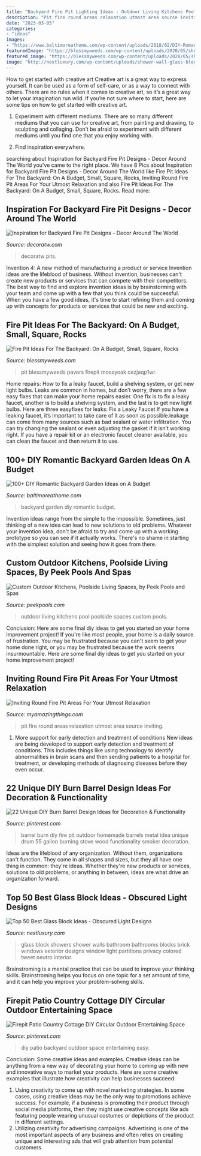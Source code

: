 ```yaml
---
title: "Backyard Fire Pit Lighting Ideas : Outdoor Living Kitchens Pool Poolside Spaces Custom Pools"
description: "Pit fire round areas relaxation utmost area source inviting"
date: "2023-03-05"
categories:
- "ideas"
images:
- "https://www.baltimoreathome.com/wp-content/uploads/2018/02/DIY-Romantic-Backyard-Garden-Ideas-on-A-Budget-33.jpg"
featuredImage: "https://blessmyweeds.com/wp-content/uploads/2020/05/shutterstock_1431389936.png"
featured_image: "https://blessmyweeds.com/wp-content/uploads/2020/05/shutterstock_1431389936.png"
image: "http://nextluxury.com/wp-content/uploads/shower-wall-glass-block-design-inspiration.jpg"
---
```



How to get started with creative art
Creative art is a great way to express yourself. It can be used as a form of self-care, or as a way to connect with others. There are no rules when it comes to creative art, so it’s a great way to let your imagination run wild. If you’re not sure where to start, here are some tips on how to get started with creative art.
1. Experiment with different mediums. There are so many different mediums that you can use for creative art, from painting and drawing, to sculpting and collaging. Don’t be afraid to experiment with different mediums until you find one that you enjoy working with.

2. Find inspiration everywhere.

	

		
searching about Inspiration for Backyard Fire Pit Designs - Decor Around The World you've came to the right place. We have 8 Pics about Inspiration for Backyard Fire Pit Designs - Decor Around The World like Fire Pit Ideas For The Backyard: On A Budget, Small, Square, Rocks, Inviting Round Fire Pit Areas For Your Utmost Relaxation and also Fire Pit Ideas For The Backyard: On A Budget, Small, Square, Rocks. Read more:
		
    
## Inspiration For Backyard Fire Pit Designs - Decor Around The World

<img loading=lazy src="https://decoratw.com/wp-content/uploads/2016/03/stunning-in-ground-fire-pit-idea-and-modern-corner-sitting-area-design-for-outdoor.jpg" onerror="this.onerror=null;this.src='https://tse4.mm.bing.net/th?id=OIP.8D34nh5Gtp-IYNCufT6wXQHaE7&amp;pid=15.1';" alt="Inspiration for Backyard Fire Pit Designs - Decor Around The World">

_Source: decoratw.com_

>decoratw pits. 

	

Invention 4: A new method of manufacturing a product or service
Invention ideas are the lifeblood of business. Without invention, businesses can't create new products or services that can compete with their competitors. The best way to find and explore invention ideas is by brainstorming with your team and come up with a few that you think could be successful. When you have a few good ideas, it's time to start refining them and coming up with concepts for products or services that could be new and exciting.

    
## Fire Pit Ideas For The Backyard: On A Budget, Small, Square, Rocks

<img loading=lazy src="https://blessmyweeds.com/wp-content/uploads/2020/05/shutterstock_1431389936.png" onerror="this.onerror=null;this.src='https://tse3.mm.bing.net/th?id=OIP.tVtU3L1wEyijn7yGtwsO1wHaLH&amp;pid=15.1';" alt="Fire Pit Ideas For The Backyard: On A Budget, Small, Square, Rocks">

_Source: blessmyweeds.com_

>pit blessmyweeds pavers firepit mossyoak cezjaqp1wr. 

	

Home repairs: How to fix a leaky faucet, build a shelving system, or get new light bulbs.
Leaks are common in homes, but don’t worry, there are a few easy fixes that can make your home repairs easier. One fix is to fix a leaky faucet, another is to build a shelving system, and the last is to get new light bulbs. Here are three easyfixes for leaks: 
Fix a Leaky Faucet
If you have a leaking faucet, it’s important to take care of it as soon as possible.leakage can come from many sources such as bad sealant or water infiltration. You can try changing the sealant or even adjusting the gasket if it isn’t working right. If you have a repair kit or an electronic faucet cleaner available, you can clean the faucet and then return it to use.

    
## 100+ DIY Romantic Backyard Garden Ideas On A Budget

<img loading=lazy src="https://www.baltimoreathome.com/wp-content/uploads/2018/02/DIY-Romantic-Backyard-Garden-Ideas-on-A-Budget-33.jpg" onerror="this.onerror=null;this.src='https://tse1.mm.bing.net/th?id=OIP.oRSHg_YXHecSf4W1NhBtSAHaK_&amp;pid=15.1';" alt="100+ DIY Romantic Backyard Garden Ideas on A Budget">

_Source: baltimoreathome.com_

>backyard garden diy romantic budget. 

	

Invention ideas range from the simple to the impossible. Sometimes, just thinking of a new idea can lead to new solutions to old problems. Whatever your invention idea, don't be afraid to try and come up with a working prototype so you can see if it actually works. There's no shame in starting with the simplest solution and seeing how it goes from there.

    
## Custom Outdoor Kitchens, Poolside Living Spaces, By Peek Pools And Spas

<img loading=lazy src="https://www.peekpools.com/images/outdoor-kitchen4a.jpg" onerror="this.onerror=null;this.src='https://tse3.mm.bing.net/th?id=OIP.pczOJ0kGIcaw1EqDqtz9hQHaD_&amp;pid=15.1';" alt="Custom Outdoor Kitchens, Poolside Living Spaces, by Peek Pools and Spas">

_Source: peekpools.com_

>outdoor living kitchens pool poolside spaces custom pools. 

	

Conclusion: Here are some final diy ideas to get you started on your home improvement project!
If you're like most people, your home is a daily source of frustration. You may be frustrated because you can't seem to get your home done right, or you may be frustrated because the work seems insurmountable. Here are some final diy ideas to get you started on your home improvement project!

    
## Inviting Round Fire Pit Areas For Your Utmost Relaxation

<img loading=lazy src="http://myamazingthings.com/wp-content/uploads/2017/05/round-fire-pit-area.jpg" onerror="this.onerror=null;this.src='https://tse3.mm.bing.net/th?id=OIP.n7D0bpSAIt2ljrzloqU4AgHaE6&amp;pid=15.1';" alt="Inviting Round Fire Pit Areas For Your Utmost Relaxation">

_Source: myamazingthings.com_

>pit fire round areas relaxation utmost area source inviting. 

	

1) More support for early detection and treatment of conditions
New ideas are being developed to support early detection and treatment of conditions. This includes things like using technology to identify abnormalities in brain scans and then sending patients to a hospital for treatment, or developing methods of diagnosing diseases before they even occur.

    
## 22 Unique DIY Burn Barrel Design Ideas For Decoration &amp; Functionality

<img loading=lazy src="https://i.pinimg.com/736x/7a/05/62/7a056223c568d77f8cf96bfce17d365f--burn-barrel-todo-list.jpg" onerror="this.onerror=null;this.src='https://tse1.mm.bing.net/th?id=OIP.u7Rjl0-GgEpsQKduKAfiEQHaHa&amp;pid=15.1';" alt="22 Unique DIY Burn Barrel Design Ideas for Decoration &amp; Functionality">

_Source: pinterest.com_

>barrel burn diy fire pit outdoor homemade barrels metal idea unique drum 55 gallon burning stove wood functionality smoker decoration. 

	

Ideas are the lifeblood of any organization. Without them, organizations can't function. They come in all shapes and sizes, but they all have one thing in common: they're ideas. Whether they're new products or services, solutions to old problems, or anything in between, ideas are what drive an organization forward.

    
## Top 50 Best Glass Block Ideas - Obscured Light Designs

<img loading=lazy src="http://nextluxury.com/wp-content/uploads/shower-wall-glass-block-design-inspiration.jpg" onerror="this.onerror=null;this.src='https://tse4.mm.bing.net/th?id=OIP.BwLMn_zaWoGmUOvMb1hPhQAAAA&amp;pid=15.1';" alt="Top 50 Best Glass Block Ideas - Obscured Light Designs">

_Source: nextluxury.com_

>glass block showers shower walls bathroom bathrooms blocks brick windows exterior designs window light partitions privacy colored tweet neutro interior. 

	

Brainstroming is a mental practice that can be used to improve your thinking skills. Brainstroming helps you focus on one topic for a set amount of time, and it can help you improve your problem-solving skills.

    
## Firepit Patio Country Cottage DIY Circular Outdoor Entertaining Space

<img loading=lazy src="https://i.pinimg.com/736x/23/2d/ff/232dff0606104d4bdb0f68b18bd5f179.jpg" onerror="this.onerror=null;this.src='https://tse3.mm.bing.net/th?id=OIP.IRiE8Yz1mOKtpjcaZaJXQwHaLH&amp;pid=15.1';" alt="Firepit Patio Country Cottage DIY Circular Outdoor Entertaining Space">

_Source: pinterest.com_

>diy patio backyard outdoor space entertaining easy. 

	

Conclusion: Some creative ideas and examples.
Creative ideas can be anything from a new way of decorating your home to coming up with new and innovative ways to market your products. Here are some creative examples that illustrate how creativity can help businesses succeed:
1. Using creativity to come up with novel marketing strategies. In some cases, using creative ideas may be the only way to promotions achieve success. For example, if a business is promoting their product through social media platforms, then they might use creative concepts like ads featuring people wearing unusual costumes or depictions of the product in different settings.
2. Utilizing creativity for advertising campaigns. Advertising is one of the most important aspects of any business and often relies on creating unique and interesting ads that will grab attention from potential customers.

